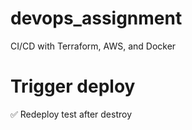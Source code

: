 # devops_assignment
CI/CD with Terraform, AWS, and Docker
# Trigger deploy
✅ Redeploy test after destroy
